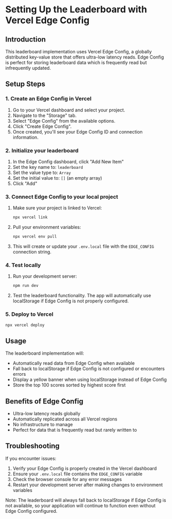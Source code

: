 # Setting Up the Leaderboard with Vercel Edge Config

## Introduction
This leaderboard implementation uses Vercel Edge Config, a globally distributed key-value store that offers ultra-low latency reads. Edge Config is perfect for storing leaderboard data which is frequently read but infrequently updated.

## Setup Steps

### 1. Create an Edge Config in Vercel

1. Go to your Vercel dashboard and select your project.
2. Navigate to the "Storage" tab.
3. Select "Edge Config" from the available options.
4. Click "Create Edge Config".
5. Once created, you'll see your Edge Config ID and connection information.

### 2. Initialize your leaderboard

1. In the Edge Config dashboard, click "Add New Item"
2. Set the key name to: `leaderboard`
3. Set the value type to: `Array`
4. Set the initial value to: `[]` (an empty array)
5. Click "Add"

### 3. Connect Edge Config to your local project

1. Make sure your project is linked to Vercel:
   ```bash
   npx vercel link
   ```

2. Pull your environment variables:
   ```bash
   npx vercel env pull
   ```

3. This will create or update your `.env.local` file with the `EDGE_CONFIG` connection string.

### 4. Test locally

1. Run your development server:
   ```bash
   npm run dev
   ```

2. Test the leaderboard functionality. The app will automatically use localStorage if Edge Config is not properly configured.

### 5. Deploy to Vercel

```bash
npx vercel deploy
```

## Usage

The leaderboard implementation will:
- Automatically read data from Edge Config when available
- Fall back to localStorage if Edge Config is not configured or encounters errors
- Display a yellow banner when using localStorage instead of Edge Config
- Store the top 100 scores sorted by highest score first

## Benefits of Edge Config

- Ultra-low latency reads globally
- Automatically replicated across all Vercel regions
- No infrastructure to manage
- Perfect for data that is frequently read but rarely written to

## Troubleshooting

If you encounter issues:

1. Verify your Edge Config is properly created in the Vercel dashboard
2. Ensure your `.env.local` file contains the `EDGE_CONFIG` variable
3. Check the browser console for any error messages
4. Restart your development server after making changes to environment variables

Note: The leaderboard will always fall back to localStorage if Edge Config is not available, so your application will continue to function even without Edge Config configured. 